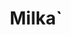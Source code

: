 ---
title: "Milka`"
url: /ciudad-autonoma-de-buenos-aires/milka-marcelo-t-de-alvear/
shop: comodidad
---